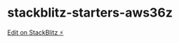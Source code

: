 # stackblitz-starters-aws36z

[Edit on StackBlitz ⚡️](https://stackblitz.com/edit/stackblitz-starters-aws36z)
